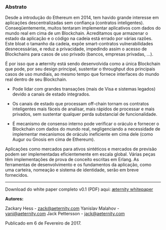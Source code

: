 ### Abstrato

Desde a introdução do Ethereum em 2014, tem havido grande interesse em aplicações descentralizadas sem confiança (contratos inteligentes). Conseqüentemente, muitos tentaram implementar aplicativos com dados do mundo real em cima de um Blockchain. Acreditamos que armazenar o estado da aplicação e o código na cadeia está errado por várias razões. Este bloat o tamanho da cadeia, expõe smart-contratos vulnerabilidades desnecessárias, e reduz a privacidade, impedindo assim o acesso de Blockchains para casos de uso privado (bancos, empresas privadas, ...).

É por isso que a æternity está sendo desenvolvida como a única Blockchain que pode, por seu design principal, sustentar o throughput dos principais casos de uso mundiais, ao mesmo tempo que fornece interfaces do mundo real dentro de seu Blockchain.

* Pode lidar com grandes transações (mais de Visa e sistemas legados) devido a canais de estado integrados.

* Os canais de estado que processam off-chain tornam os contratos inteligentes mais fáceis de analisar, mais rápidos de processar e mais privados, sem sustentar qualquer perda substancial de funcionalidade.

* É mecanismo de consenso interno pode verificar o oráculo e fornecer o Blockchain com dados do mundo real, negligenciando a necessidade de implementar mecanismos de oráculo ineficiente em cima dele (como Augur ou Gnosis em cima de Ethereum).

Aplicações como mercados para ativos sintéticos e mercados de previsão podem ser implementadas eficientemente em escala global. Várias peças têm implementações de prova de conceito escritas em Erlang. As ferramentas de desenvolvimento e os fundamentos da aplicação, como uma carteira, nomeação e sistema de identidade, serão em breve fornecidos.

***

Download do white paper completo v0.1 (PDF) aqui: [æternity whitepaper](https://blockchain.aeternity.com/%C3%A6ternity-blockchain-whitepaper.pdf)

**Autores:**

Zackary Hess - zack@aeternity.com
Yanislav Malahov - yani@aeternity.com
Jack Pettersson - jack@aeternity.com


Publicado em 6 de Fevereiro de 2017.
